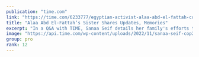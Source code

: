 ```yaml
---
publication: "time.com"
link: "https://time.com/6233777/egyptian-activist-alaa-abd-el-fattah-cop27/"
title: "Alaa Abd El-Fattah’s Sister Shares Updates, Memories"
excerpt: "In a Q&A with TIME, Sanaa Seif details her family's efforts to free jailed Egyptian activist Alaa Abd El-Fattah. "
image: "https://api.time.com/wp-content/uploads/2022/11/sanaa-seif-cop27-activist.jpg?quality=85&w=1024&h=628&crop=1"
group: pro
rank: 12
---
```

